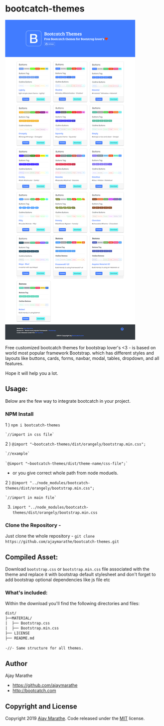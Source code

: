 # bootcatch-themes

[![Bootcatch Logo](https://raw.githubusercontent.com/ajaymarathe/image-store/master/bootcatch/bootcatch.png)](http://bootcatch.com/)

Free customized bootcatch themes for bootstrap lover's <3 - is based on world most popular framework Bootstrap. which has different styles and layouts like buttons, cards, forms, navbar, modal, tables, dropdown, and all features.

Hope it will help you a lot.

## Usage:

Below are the few way to integrate bootcatch in your project.

### NPM Install

1 ) `npm i bootcatch-themes`

    `//import in css file`

2 ) `@import "~bootcatch-themes/dist/orangely/bootstrap.min.css";`
  
    `//example`

    `@import "~bootcatch-themes/dist/theme-name/css-file";`

- or you give correct whole path from node moduels.

2 ) `@import "../node_modules/bootcatch-themes/dist/orangely/bootstrap.min.css";`

    `//import in main file`

3) `import "../node_modules/bootcatch-themes/dist/orangely/bootstrap.min.css`


### Clone the Repository -

Just clone the whole repository - `git clone https://github.com/ajaymarathe/bootcatch-themes.git`

## Compiled Asset:

Download `bootstrap.css` or `bootstrap.min.css` file associated with the theme and replace it with bootstrap default stylesheet and don't forget to add bootstrap optional dependencies like js file etc

### What's included:

Within the download you'll find the following directories and files:

```
dist/
├──MATERIAL/ 
|  ├── Bootstrap.css
|  ├── Bootstrap.min.css
├── LICENSE
├── README.md

-//- Same structure for all themes.

```

## Author

Ajay Marathe

+ https://github.com/ajaymarathe
+ http://bootcatch.com

## Copyright and License

Copyright 2019 [Ajay Marathe](https://github.com/ajaymarathe). Code released under the [MIT](https://github.com/ajaymarathe/Bootcatch-Themes/blob/master/LICENSE) license.
